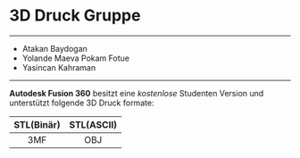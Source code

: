 # 3D Druck Gruppe

-----------------

* Atakan Baydogan
* Yolande Maeva Pokam Fotue
* Yasincan Kahraman

-----------------

__Autodesk Fusion 360__ besitzt eine _kostenlose_ Studenten Version und unterstützt folgende 3D Druck formate:

| STL(Binär) | STL(ASCII) | 
| :----:     |      :----:|
|         3MF|         OBJ| 


